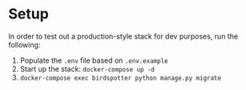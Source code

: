 # Setup
In order to test out a production-style stack for dev purposes, run the following: 
1. Populate the `.env` file based on `.env.example`
2. Start up the stack: `docker-compose up -d`
3. `docker-compose exec birdspotter python manage.py migrate`